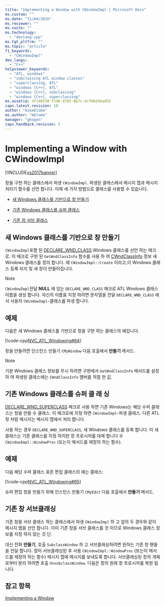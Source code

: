 ```yaml
---
title: "Implementing a Window with CWindowImpl | Microsoft Docs"
ms.custom: ""
ms.date: "11/04/2016"
ms.reviewer: ""
ms.suite: ""
ms.technology: 
  - "devlang-cpp"
ms.tgt_pltfrm: ""
ms.topic: "article"
f1_keywords: 
  - "CWindowImpl"
dev_langs: 
  - "C++"
helpviewer_keywords: 
  - "ATL, windows"
  - "subclassing ATL window classes"
  - "superclassing, ATL"
  - "windows [C++], ATL"
  - "windows [C++], subclassing"
  - "windows [C++], superclassing"
ms.assetid: 3fc40550-f1d6-4702-8b7c-4cf682b6a855
caps.latest.revision: 10
author: "mikeblome"
ms.author: "mblome"
manager: "ghogen"
caps.handback.revision: 5
---
```

# Implementing a Window with CWindowImpl
[!INCLUDE[vs2017banner](../assembler/inline/includes/vs2017banner.md)]

창을 구현 하는 클래스에서 파생 `CWindowImpl`.  파생된 클래스에서 메시지 맵과 메시지 처리기 함수를 선언 합니다.  이제 세 가지 방법으로 클래스를 사용할 수 있습니다.  
  
-   [새 Windows 클래스를 기반으로 창 만들기](#_atl_creating_a_window_based_on_a_new_windows_class)  
  
-   [기존 Windows 클래스를 슈퍼 클래스](#_atl_superclassing_an_existing_windows_class)  
  
-   [기존 창 서브 클래스](#_atl_subclassing_an_existing_window)  
  
##  <a name="_atl_creating_a_window_based_on_a_new_windows_class"></a> 새 Windows 클래스를 기반으로 창 만들기  
 `CWindowImpl`포함 된  [DECLARE\_WND\_CLASS](../Topic/DECLARE_WND_CLASS.md) Windows 클래스를 선언 하는 매크로.  이 매크로 구현 된 `GetWndClassInfo` 함수를 사용 하 여  [CWndClassInfo](../atl/reference/cwndclassinfo-class.md) 정보 새 Windows 클래스를 정의 합니다.  때 `CWindowImpl::Create` 이라고,이 Windows 클래스 등록 되지 및 새 창이 만들어집니다.  
  
> [!NOTE]
>  `CWindowImpl`전달  **NULL** 에 있는 `DECLARE_WND_CLASS` 매크로 ATL Windows 클래스 이름을 생성 합니다.  자신의 이름을 지정 하려면 문자열을 전달 `DECLARE_WND_CLASS` 에서 사용자 `CWindowImpl`\-클래스를 파생 합니다.  
  
## 예제  
 다음은 새 Windows 클래스를 기반으로 창을 구현 하는 클래스의 예입니다.  
  
 [!code-cpp[NVC_ATL_Windowing#64](../atl/codesnippet/CPP/implementing-a-window-with-cwindowimpl_1.h)]  
  
 창을 만들려면 인스턴스 만들기 `CMyWindow` 다음 호출에서  **만들기** 메서드.  
  
> [!NOTE]
>  기본 Windows 클래스 정보를 무시 하려면 구현에서 `GetWndClassInfo` 메서드를 설정 하 여 파생된 클래스에는 `CWndClassInfo` 멤버를 적절 한 값.  
  
##  <a name="_atl_superclassing_an_existing_windows_class"></a> 기존 Windows 클래스를 슈퍼 클 래 싱  
 [DECLARE\_WND\_SUPERCLASS](../Topic/DECLARE_WND_SUPERCLASS.md) 매크로 사용 하면 기존 Windows는 해당 수퍼 클래스는 창을 만들 수 클래스.  이 매크로에 지정 하면 `CWindowImpl`\-파생 클래스.  다른 ATL 창 처럼 메시지는 메시지 맵에서 처리 합니다.  
  
 사용 하는 경우 `DECLARE_WND_SUPERCLASS`, 새 Windows 클래스를 등록 합니다.  이 새 클래스는 기존 클래스를 지정 하지만 창 프로시저를 대체 합니다 수 `CWindowImpl::WindowProc` \(또는이 메서드를 재정의 하는 함수\).  
  
## 예제  
 다음 해당 수퍼 클래스 표준 편집 클래스의 예는 클래스:  
  
 [!code-cpp[NVC_ATL_Windowing#65](../atl/codesnippet/CPP/implementing-a-window-with-cwindowimpl_2.h)]  
  
 슈퍼 편집 창을 만들기 위해 인스턴스 만들기 `CMyEdit` 다음 호출에서  **만들기** 메서드.  
  
##  <a name="_atl_subclassing_an_existing_window"></a> 기존 창 서브클래싱  
 기존 창을 서브 클래스 하는 클래스에서 파생 `CWindowImpl` 하 고 앞의 두 경우와 같이 메시지 맵을 선언 합니다.  이미 기존 창을 서브 클래스를 것 이므로 Windows 클래스 정보를 지정 하지 않는 것 단.  
  
 대신 전화  **만들기**, 호출 `SubclassWindow` 하 고 서브클래싱하려면 원하는 기존 창 핸들을 전달 합니다.  창이 서브클래싱된 후 사용 `CWindowImpl::WindowProc` \(또는이 메서드를 재정의 하는 함수\) 메시지 맵에 메시지를 보내도록 합니다.  서브클래싱된 창의 개체 로부터 분리 하려면 호출 `UnsubclassWindow`.  다음은 창의 원래 창 프로시저를 복원 됩니다.  
  
## 참고 항목  
 [Implementing a Window](../atl/implementing-a-window.md)